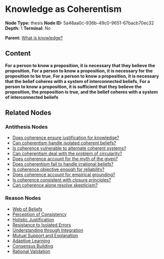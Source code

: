 # Knowledge as Coherentism

**Node Type:** thesis
**Node ID:** 5a48aa0c-936b-49c0-9651-67bacb70ec32
**Depth:** 1
**Terminal:** No

**Parent:** [What is knowledge?](what-is-knowledge-question-52c408fa-b75d-4f4d-a6ec-27d43ecfed31.md)

## Content

**For a person to know a proposition, it is necessary that they believe the proposition**, **For a person to know a proposition, it is necessary for the proposition to be true**, **For a person to know a proposition, it is necessary that the belief coheres with a system of interconnected beliefs**, **For a person to know a proposition, it is sufficient that they believe the proposition, the proposition is true, and the belief coheres with a system of interconnected beliefs**

## Related Nodes

### Antithesis Nodes

- [Does coherence ensure justification for knowledge?](does-coherence-ensure-justification-for-knowledge-antithesis-b306e28d-cd9c-48e7-a240-8373edb5c681.md)
- [Can coherentism handle isolated coherent beliefs?](can-coherentism-handle-isolated-coherent-beliefs-antithesis-c875549e-0912-4a08-af65-cf30f6b34972.md)
- [Is coherence vulnerable to alternate coherent systems?](is-coherence-vulnerable-to-alternate-coherent-systems-antithesis-11201867-0937-4777-afd9-9bd73ae98695.md)
- [Can coherentism deal with the problem of circularity?](can-coherentism-deal-with-the-problem-of-circularity-antithesis-37323b11-1ff6-4878-a2d7-2dbcee985489.md)
- [Does coherence account for the myth of the given?](does-coherence-account-for-the-myth-of-the-given-antithesis-8d1e0418-314c-4772-b513-77d1bc78c44f.md)
- [Does coherentism fail to handle irrational beliefs?](does-coherentism-fail-to-handle-irrational-beliefs-antithesis-36c0687c-700e-47d3-8536-a3c7999e82a8.md)
- [Is coherence objective enough for reliability?](is-coherence-objective-enough-for-reliability-antithesis-89957b79-2377-4ecb-b7b6-46095553e330.md)
- [Does coherence account for empirical grounding?](does-coherence-account-for-empirical-grounding-antithesis-8e7f9833-5356-4971-a569-4b3ff871832a.md)
- [Is coherence consistent with closure principles?](is-coherence-consistent-with-closure-principles-antithesis-e20d119f-eb08-4a64-b848-f5ed81c4189a.md)
- [Can coherence alone resolve skepticism?](can-coherence-alone-resolve-skepticism-antithesis-efb93576-244d-49c8-9185-f2b7e1bad435.md)

### Reason Nodes

- [Web of Beliefs](web-of-beliefs-reason-814f7863-69db-43ac-949e-211e9f46eae3.md)
- [Perception of Consistency](perception-of-consistency-reason-c0572606-0082-447f-8bd5-e1217cfab7e5.md)
- [Holistic Justification](holistic-justification-reason-a7f79f70-8640-4753-99aa-ff30a12cc96e.md)
- [Resistance to Isolated Errors](resistance-to-isolated-errors-reason-13dd449d-a1f5-4b61-8a71-30e568f91205.md)
- [Understanding through Integration](understanding-through-integration-reason-40198109-d922-4dad-9073-2f99ef8580a3.md)
- [Mutual Support and Explanation](mutual-support-and-explanation-reason-94ecd5ed-32d2-422a-ba86-f72d2a5e3246.md)
- [Adaptive Learning](adaptive-learning-reason-0ff54ebf-79e2-4849-850f-27372a1ebc79.md)
- [Consensus Building](consensus-building-reason-4966bc9a-3b57-4ccf-a41e-b83de0eb41b6.md)
- [Rational Validation](rational-validation-reason-5cb9c30d-023e-4c17-b34d-780246f41206.md)
